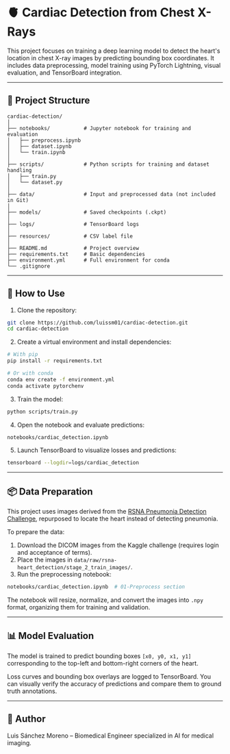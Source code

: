 # 🫀 Cardiac Detection from Chest X-Rays

This project focuses on training a deep learning model to detect the heart's location in chest X-ray images by predicting bounding box coordinates. It includes data preprocessing, model training using PyTorch Lightning, visual evaluation, and TensorBoard integration.

---

## 📁 Project Structure

```
cardiac-detection/
│
├── notebooks/           # Jupyter notebook for training and evaluation
│   ├── preprocess.ipynb
│   ├── dataset.ipynb
│   └── train.ipynb
│
├── scripts/             # Python scripts for training and dataset handling
│   ├── train.py
│   └── dataset.py
│
├── data/                # Input and preprocessed data (not included in Git)
│
├── models/              # Saved checkpoints (.ckpt)
│
├── logs/                # TensorBoard logs
│
├── resources/           # CSV label file
│
├── README.md            # Project overview
├── requirements.txt     # Basic dependencies
├── environment.yml      # Full environment for conda
└── .gitignore
```

---

## 🔧 How to Use

1. Clone the repository:
```bash
git clone https://github.com/luissm01/cardiac-detection.git
cd cardiac-detection
```

2. Create a virtual environment and install dependencies:

```bash
# With pip
pip install -r requirements.txt

# Or with conda
conda env create -f environment.yml
conda activate pytorchenv
```

3. Train the model:
```bash
python scripts/train.py
```

4. Open the notebook and evaluate predictions:
```bash
notebooks/cardiac_detection.ipynb
```

5. Launch TensorBoard to visualize losses and predictions:
```bash
tensorboard --logdir=logs/cardiac_detection
```

---

## 📦 Data Preparation

This project uses images derived from the [RSNA Pneumonia Detection Challenge](https://www.kaggle.com/c/rsna-pneumonia-detection-challenge), repurposed to locate the heart instead of detecting pneumonia.

To prepare the data:
1. Download the DICOM images from the Kaggle challenge (requires login and acceptance of terms).
2. Place the images in `data/raw/rsna-heart_detection/stage_2_train_images/`.
3. Run the preprocessing notebook:
```bash
notebooks/cardiac_detection.ipynb  # 01-Preprocess section
```

The notebook will resize, normalize, and convert the images into `.npy` format, organizing them for training and validation.

---

## 📊 Model Evaluation

The model is trained to predict bounding boxes `[x0, y0, x1, y1]` corresponding to the top-left and bottom-right corners of the heart.

Loss curves and bounding box overlays are logged to TensorBoard. You can visually verify the accuracy of predictions and compare them to ground truth annotations.

---

## 👤 Author

Luis Sánchez Moreno – Biomedical Engineer specialized in AI for medical imaging.